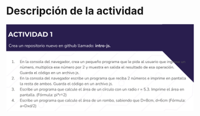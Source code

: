 # Descripción de la actividad

<img src="https://github.com/iamDaniHdz/DEVF-Intro-JavaScript/blob/master/actividad-01/actividad-01-IntroJS.png" >
